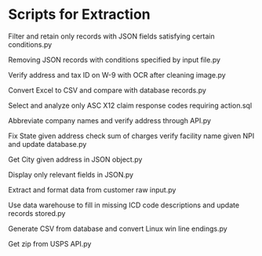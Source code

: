 # Scripts for Extraction
Filter and retain only records with JSON fields satisfying certain conditions.py

Removing JSON records with conditions specified by input file.py

Verify address and tax ID on W-9 with OCR after cleaning image.py

Convert Excel to CSV and compare with database records.py

Select and analyze only ASC X12 claim response codes requiring action.sql

Abbreviate company names and verify address through API.py

Fix State given address check sum of charges verify facility name given NPI and update database.py

Get City given address in JSON object.py

Display only relevant fields in JSON.py

Extract and format data from customer raw input.py

Use data warehouse to fill in missing ICD code descriptions and update records stored.py

Generate CSV from database and convert Linux win line endings.py

Get zip from USPS API.py


